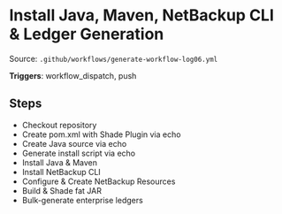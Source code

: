 # Install Java, Maven, NetBackup CLI & Ledger Generation

Source: `.github/workflows/generate-workflow-log06.yml`

**Triggers**: workflow_dispatch, push

## Steps
- Checkout repository
- Create pom.xml with Shade Plugin via echo
- Create Java source via echo
- Generate install script via echo
- Install Java & Maven
- Install NetBackup CLI
- Configure & Create NetBackup Resources
- Build & Shade fat JAR
- Bulk-generate enterprise ledgers
